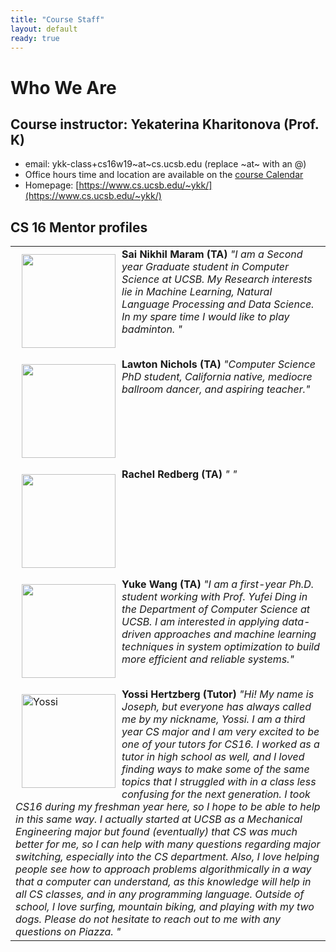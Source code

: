 ```yaml
---
title: "Course Staff"
layout: default
ready: true
---
```


# Who We Are<a name="staff"></a>

## Course instructor: Yekaterina Kharitonova (Prof. K)
* email: ykk-class+cs16w19~at~cs.ucsb.edu (replace ~at~ with an @)
* Office hours time and location are available on the [course Calendar](/info/schedule/)
* Homepage: [https://www.cs.ucsb.edu/~ykk/](https://www.cs.ucsb.edu/~ykk/)


## CS 16 Mentor profiles

<table style="width:100%">
<tr>
  <td>
  <img src="/info/mentorPhotos/Sai-Nikhil-Maram.png"  width="150px"  alt="" style="float: left; margin: 10px 10px 10px 10px;">
  <b> Sai Nikhil Maram (TA)</b>
  <i> "I am a Second year Graduate student in Computer Science at UCSB. My Research interests lie in Machine Learning, Natural Language Processing and Data Science. In my spare time I would like to play badminton. " </i>
  </td>
</tr>
<tr>
  <td>
  <img src="/info/mentorPhotos/Lawton-Nichols.png"  width="150px"  alt="" style="float: left; margin: 10px 10px 10px 10px;">
  <b> Lawton Nichols (TA)</b>
  <i> "Computer Science PhD student, California native, mediocre ballroom dancer, and aspiring teacher." </i>
  </td>
</tr>
<tr>
  <td>
  <img src=""  width="150px"  alt="" style="float: left; margin: 10px 10px 10px 10px;">
  <b> Rachel Redberg (TA)</b>
  <i> " " </i>
  </td>
</tr>
<tr>
  <td>
  <img src="/info/mentorPhotos/Yuke-Wang.jpg"  width="150px"  alt="" style="float: left; margin: 10px 10px 10px 10px;">
  <b> Yuke Wang (TA)</b>
  <i> "I am a first-year Ph.D. student working with Prof. Yufei Ding in the Department of Computer Science at UCSB. I am interested in applying data-driven approaches and machine learning techniques in system optimization to build more efficient and reliable systems." </i>
  </td>
</tr>
<tr>
<tr>
  <td>
  <img src="/info/mentorPhotos/Yossi-Hertzberg.jpg" alt="Yossi" width="150px" style="float: left; margin: 10px 10px 10px 10px;">
  <b> Yossi Hertzberg (Tutor) </b>
  <i> "Hi! My name is Joseph, but everyone has always called me by my nickname, Yossi. I am a third year CS major and I am very excited to be one of your tutors for CS16. I worked as a tutor in high school as well, and I loved finding ways to make some of the same topics that I struggled with in a class less confusing for the next generation. I took CS16 during my freshman year here, so I hope to be able to help in this same way. I actually started at UCSB as a Mechanical Engineering major but found (eventually) that CS was much better for me, so I can help with many questions regarding major switching, especially into the CS department. Also, I love helping people see how to approach problems algorithmically in a way that a computer can understand, as this knowledge will help in all CS classes, and in any programming language. Outside of school, I love surfing, mountain biking, and playing with my two dogs. 
Please do not hesitate to reach out to me with any questions on Piazza.
 " </i>
  </td>
</tr>
</table>
